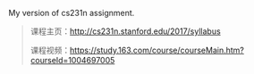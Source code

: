 My version of cs231n assignment.


> 课程主页：http://cs231n.stanford.edu/2017/syllabus
> 
> 课程视频：https://study.163.com/course/courseMain.htm?courseId=1004697005



